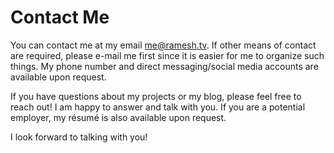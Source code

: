 # Contact Me

You can contact me at my email [me@ramesh.tv](mailto:me@ramesh.tv). If other means of contact are required, please e-mail me first since
it is easier for me to organize such things. My phone number and direct messaging/social media accounts are available upon request.

If you have questions about my projects or my blog, please feel free to reach out! I am happy to answer and talk with you. If you are a potential employer,
my résumé is also available upon request. 

I look forward to talking with you!

